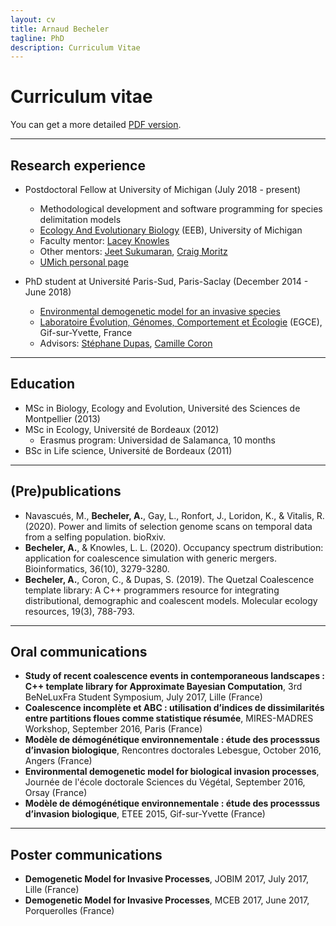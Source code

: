 ```yaml
---
layout: cv
title: Arnaud Becheler
tagline: PhD
description: Curriculum Vitae
---
```


# Curriculum vitae

You can get a more detailed [PDF version](../pdfs/cv.pdf).

**********************************

## Research experience

* Postdoctoral Fellow at University of Michigan (July 2018 - present)
  * Methodological development and software programming for species delimitation models
  * [Ecology And Evolutionary Biology](https://lsa.umich.edu/eeb) (EEB), University of Michigan
  * Faculty mentor: [Lacey Knowles](https://lsa.umich.edu/eeb/people/faculty/knowlesl.html)
  * Other mentors: [Jeet Sukumaran](http://jeetblogs.org/), [Craig Moritz](http://biology.anu.edu.au/people/craig-moritz)
  * [UMich personal page](https://lsa.umich.edu/eeb/people/postdoctoral-fellows/arnaud-becheler.html)

* PhD student at Université Paris-Sud, Paris-Saclay (December 2014 - June 2018)
  * [Environmental demogenetic model for an invasive species](http://www.theses.fr/s143741)
  * [Laboratoire Évolution, Génomes, Comportement et Écologie](http://www.egce.cnrs-gif.fr/?lang=en) (EGCE), Gif-sur-Yvette, France
  * Advisors: [Stéphane Dupas](http://www.egce.cnrs-gif.fr/?p=722), [Camille Coron](https://www.math.u-psud.fr/~ccoron/)  

**********************************

## Education

* MSc in Biology, Ecology and Evolution, Université des Sciences de Montpellier (2013)
* MSc in Ecology, Université de Bordeaux (2012)
  * Erasmus program: Universidad de Salamanca, 10 months
* BSc in Life science, Université de Bordeaux (2011)

**********************************

## (Pre)publications

* Navascués, M., **Becheler, A.**, Gay, L., Ronfort, J., Loridon, K., & Vitalis, R. (2020). Power and limits of selection genome scans on temporal data from a selfing population. bioRxiv.
* **Becheler, A.**, & Knowles, L. L. (2020). Occupancy spectrum distribution: application for coalescence simulation with generic mergers. Bioinformatics, 36(10), 3279-3280.
* **Becheler, A.**, Coron, C., & Dupas, S. (2019). The Quetzal Coalescence template library: A C++ programmers resource for integrating distributional, demographic and coalescent models. Molecular ecology resources, 19(3), 788-793.

**********************************

## Oral communications

* **Study of recent coalescence events in contemporaneous landscapes : C++ template library for Approximate Bayesian Computation**, 3rd BeNeLuxFra Student Symposium, July 2017, Lille (France)
* **Coalescence incomplète et ABC : utilisation d’indices de dissimilarités entre partitions floues comme statistique résumée**, MIRES-MADRES Workshop, September 2016, Paris (France)
* **Modèle de démogénétique environnementale : étude des processsus d’invasion biologique**, Rencontres doctorales Lebesgue, October 2016, Angers (France)
* **Environmental demogenetic model for biological invasion processes**, Journée de l'école doctorale Sciences du Végétal, September 2016, Orsay (France)
* **Modèle de démogénétique environnementale : étude des processsus d’invasion biologique**, ETEE 2015, Gif-sur-Yvette (France)

**********************************

## Poster communications

* **Demogenetic Model for Invasive Processes**, JOBIM 2017, July 2017, Lille (France)
* **Demogenetic Model for Invasive Processes**, MCEB 2017, June 2017, Porquerolles (France)

